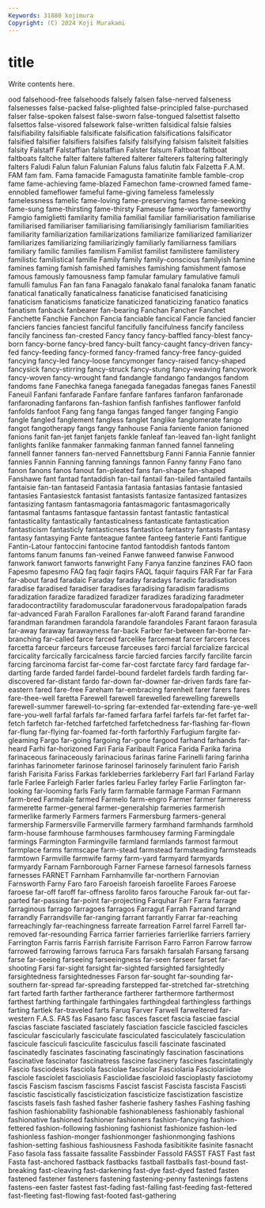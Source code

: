 ```yaml
---
Keywords: 31880 kojimura
Copyright: (C) 2024 Koji Murakami
---
```


# title

Write contents here.



ood falsehood-free falsehoods
falsely falsen false-nerved falseness falsenesses false-packed false-plighted false-principled false-purchased falser
false-spoken falsest false-sworn false-tongued falsettist falsetto falsettos false-visored falsework false-written
falsidical falsie falsies falsifiability falsifiable falsificate falsification falsifications falsificator falsified
falsifier falsifiers falsifies falsify falsifying falsism falsiteit falsities falsity Falstaff
Falstaffian falstaffian Falster falsum Faltboat faltboat faltboats faltche falter faltere
faltered falterer falterers faltering falteringly falters Faludi Falun falun Falunian
Faluns falus falutin falx Falzetta F.A.M. FAM fam fam. Fama
famacide Famagusta famatinite famble famble-crop fame fame-achieving fame-blazed Famechon fame-crowned
famed fame-ennobled fameflower fameful fame-giving fameless famelessly famelessness famelic fame-loving
fame-preserving fames fame-seeking fame-sung fame-thirsting fame-thirsty Fameuse fame-worthy fameworthy Famgio
famiglietti familarity familia familial familiar familiarisation familiarise familiarised familiariser familiarising
familiarisingly familiarism familiarities familiarity familiarization familiarizations familiarize familiarized familiarizer familiarizes
familiarizing familiarizingly familiarly familiarness familiars familiary familic families familism Familist
familist familistere familistery familistic familistical famille Family family family-conscious familyish
famine famines faming famish famished famishes famishing famishment famose famous
famously famousness famp famular famulary famulative famuli famulli famulus Fan
fan fana Fanagalo fanakalo fanal fanaloka fanam fanatic fanatical fanatically
fanaticalness fanaticise fanaticised fanaticising fanaticism fanaticisms fanaticize fanaticized fanaticizing fanatico
fanatics fanatism fanback fanbearer fan-bearing Fanchan Fancher Fanchet Fanchette Fanchie
Fanchon Fancia fanciable fancical Fancie fancied fancier fanciers fancies fanciest
fanciful fancifully fancifulness fancify fanciless fancily fanciness fan-crested Fancy fancy
fancy-baffled fancy-blest fancy-born fancy-borne fancy-bred fancy-built fancy-caught fancy-driven fancy-fed fancy-feeding
fancy-formed fancy-framed fancy-free fancy-guided fancying fancy-led fancy-loose fancymonger fancy-raised fancy-shaped
fancysick fancy-stirring fancy-struck fancy-stung fancy-weaving fancywork fancy-woven fancy-wrought fand fandangle
fandango fandangos fandom fandoms fane Fanechka fanega fanegada fanegadas fanegas
fanes Fanestil Faneuil Fanfani fanfarade Fanfare fanfare fanfares fanfaron fanfaronade
fanfaronading fanfarons fan-fashion fanfish fanfishes fanflower fanfold fanfolds fanfoot Fang
fang fanga fangas fanged fanger fanging Fangio fangle fangled fanglement
fangless fanglet fanglike fanglomerate fango fangot fangotherapy fangs fangy fanhouse
Fania faniente fanion fanioned fanions fanit fan-jet fanjet fanjets fankle
fanleaf fan-leaved fan-light fanlight fanlights fanlike fanmaker fanmaking fanman fanned
fannel fanneling fannell fanner fanners fan-nerved Fannettsburg Fanni Fannia Fannie
fannier fannies Fannin Fanning fanning fannings fannon Fanny fanny Fano
fano fanon fanons fanos fanout fan-pleated fans fan-shape fan-shaped Fanshawe
fant fantad fantaddish fan-tail fantail fan-tailed fantailed fantails fantaisie fan-tan
fantaseid Fantasia fantasia fantasias fantasie fantasied fantasies Fantasiestck fantasist fantasists
fantasize fantasized fantasizes fantasizing fantasm fantasmagoria fantasmagoric fantasmagorically fantasmal fantasms
fantasque fantassin fantast fantastic fantastical fantasticality fantastically fantasticalness fantasticate fantastication
fantasticism fantasticly fantasticness fantastico fantastry fantasts Fantasy fantasy fantasying Fante
fanteague fantee fanteeg fanterie Fanti fantigue Fantin-Latour fantoccini fantocine fantod
fantoddish fantods fantom fantoms fanum fanums fan-veined Fanwe fanweed fanwise
Fanwood fanwork fanwort fanworts fanwright Fany Fanya fanzine fanzines FAO
faon Fapesmo fapesmo FAQ faq faqir faqirs FAQL faquir faquirs
FAR Far far Fara far-about farad faradaic Faraday faraday faradays
faradic faradisation faradise faradised faradiser faradises faradising faradism faradisms faradization
faradize faradized faradizer faradizes faradizing faradmeter faradocontractility faradomuscular faradonervous faradopalpation
farads far-advanced Farah Farallon Farallones far-aloft Farand farand farandine farandman
farandmen farandola farandole farandoles Farant faraon farasula far-away faraway farawayness
far-back Farber far-between far-borne far-branching far-called farce farced farcelike farcemeat
farcer farcers farces farcetta farceur farceurs farceuse farceuses farci farcial
farcialize farcical farcicality farcically farcicalness farcie farcied farcies farcify farcilite
farcin farcing farcinoma farcist far-come far-cost farctate farcy fard fardage
far-darting farde farded fardel fardel-bound fardelet fardels fardh farding far-discovered
far-distant fardo far-down far-downer far-driven fards fare far-eastern fared fare-free
Fareham far-embracing farenheit farer farers fares fare-thee-well faretta Farewell farewell
farewelled farewelling farewells farewell-summer farewell-to-spring far-extended far-extending fare-ye-well fare-you-well farfal
farfals far-famed farfara farfel farfels far-fet farfet far-fetch farfetch far-fetched
farfetched farfetchedness far-flashing far-flown far-flung far-flying far-foamed far-forth farforthly Farfugium
fargite far-gleaming Fargo far-going fargoing far-gone fargood farhand farhands far-heard
Farhi far-horizoned Fari Faria Faribault Farica Farida Farika farina farinaceous
farinaceously farinacious farinas farine Farinelli faring farinha farinhas farinometer farinose
farinosel farinosely farinulent fario Farish farish Farisita Fariss Farkas farkleberries
farkleberry Farl farl Farland Farlay farle Farlee Farleigh Farler farles
farleu Farley farley Farlie Farlington far-looking far-looming farls Farly farm
farmable farmage Farman Farmann farm-bred Farmdale farmed Farmelo farm-engro Farmer
farmer farmeress farmerette farmer-general farmer-generalship farmeries farmerish farmerlike farmerly Farmers
farmers Farmersburg farmers-general farmership Farmersville Farmerville farmery farmhand farmhands farmhold
farm-house farmhouse farmhouses farmhousey farming Farmingdale farmings Farmington Farmingville farmland
farmlands farmost farmout farmplace farms farmscape farm-stead farmstead farmsteading farmsteads
farmtown Farmville farmwife farmy farm-yard farmyard farmyards farmyardy Farnam Farnborough
Farner Farnese farnesol farnesols farness farnesses FARNET Farnham Farnhamville far-northern
Farnovian Farnsworth Farny Faro faro Faroeish faroeish faroelite Faroes Faroese
faroese far-off faroff far-offness farolito faros farouche Farouk far-out far-parted
far-passing far-point far-projecting Farquhar Farr Farra farrage farraginous farrago farragoes
farragos Farragut Farrah Farrand farrand farrandly Farrandsville far-ranging farrant farrantly
Farrar far-reaching farreachingly far-reachingness farreate farreation Farrel farrel Farrell far-removed
far-resounding Farrica farrier farrieries farrierlike farriers farriery Farrington Farris farris
Farrish farrisite Farrison Farro Farron Farrow farrow farrowed farrowing farrows
farruca Fars farsakh farsalah Farsang farsang farse far-seeing farseeing farseeingness
far-seen farseer farset far-shooting Farsi far-sight farsight far-sighted farsighted farsightedly
farsightedness farsightednesses Farson far-sought far-sounding far-southern far-spread far-spreading farstepped far-stretched
far-stretching fart farted farth farther fartherance fartherer farthermore farthermost farthest
farthing farthingale farthingales farthingdeal farthingless farthings farting fartlek far-traveled farts
Faruq Farver Farwell farweltered far-western F.A.S. FAS fas Fasano fasc
fasces fascet fascia fasciae fascial fascias fasciate fasciated fasciately fasciation
fascicle fascicled fascicles fascicular fascicularly fasciculate fasciculated fasciculately fasciculation fascicule
fasciculi fasciculite fasciculus fascili fascinate fascinated fascinatedly fascinates fascinating fascinatingly
fascination fascinations fascinative fascinator fascinatress fascine fascinery fascines fascintatingly Fascio
fasciodesis fasciola fasciolae fasciolar Fasciolaria Fasciolariidae fasciole fasciolet fascioliasis Fasciolidae
fascioloid fascioplasty fasciotomy fascis Fascism fascism fascisms Fascist fascist Fascista
fascista Fascisti fascistic fascistically fascisticization fascisticize fascistization fascistize fascists fasels
fash fashed fasher fasherie fashery fashes Fashing fashing fashion fashionability
fashionable fashionableness fashionably fashional fashionative fashioned fashioner fashioners fashion-fancying fashion-fettered
fashion-following fashioning fashionist fashionize fashion-led fashionless fashion-monger fashionmonger fashionmonging fashions
fashion-setting fashious fashiousness Fashoda fasibitikite fasinite fasnacht Faso fasola fass
fassaite fassalite Fassbinder Fassold FASST FAST Fast fast Fasta fast-anchored
fastback fastbacks fastball fastballs fast-bound fast-breaking fast-cleaving fast-darkening fast-dye fast-dyed
fasted fasten fastened fastener fasteners fastening fastening-penny fastenings fastens fastens-een
faster fastest fast-fading fast-falling fast-feeding fast-fettered fast-fleeting fast-flowing fast-footed fast-gathering
